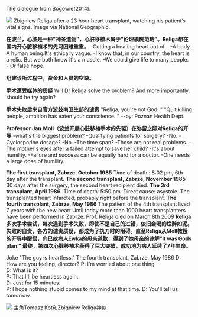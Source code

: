 The dialogue from Bogowie(2014).

![](http://cdn.zmescience.com/wp-content/uploads/2015/01/humans-of-world-powerful-portrait-photography-17__880.jpg)
Zbigniew Religa after a 23 hour heart transplant, watching his patient’s vital signs. Image via National Geographic.

**在波兰，心脏是一种"神圣遗物"，心脏移植术属于"伦理模糊范畴"。Religa想在国内开心脏移植术的先河困难重重。**
-Cutting a beating heart out of... 
-A body. A human being.It's ethically vague.
-I know that, in our country, the heart is a relic. But we both know it's a muscle.
-We could give life to many people. - Or false hope.

**组建诊所过程中，资金和人员的空缺。**

**手术遭受媒体的质疑**
Will Dr Religa solve the problem? And more importantly, should he try again?

**手术失败后来自官方波兹南卫生部的谴责**
"Religa, you're not God. "
"Quit killing people, ambition has eaten your conscience. "
--by: Poznan Health Dept. 

**Professor Jan.Moll（波兰开展心脏移植手术的先驱）在弥留之际对Religa的开导**
-what's the biggest problem?
-Qualifying patients for surgery?  -No.
-Cyclosporine dosage?    -No.
-The time span?     -Those are not real problems.
-The mother's eyes after a failed attempt to save her child?
-It's about humility.
-Failure and success can be equally hard for a doctor.
-One needs a large dose of humility.


**The first transplant, Zabrze. October 1985**
Time of death : 8:02 pm, 6th day after the transplant.
**The second transplant, Zabrze, November 1985**
30 days after the surgery, the second heart recipient died.
**The 3rd transplant, April 1986.**
Time of death: 5:50 pm. Direct cause: asystole. The transplanted heart infarcted, probably right before the transplant.
**The fourth transplant, Zabrze, May 1986**
The patient of the 4th transplant lived 7 years with the new heart
Until today more than 1000 heart transplanters have been performed in Zabrze.
Prof. Religa died on March 8th 2009
**Religa多次手术尝试，每次遇到手术失败，即使不是自己的过错，依旧会喝的烂醉如泥。失败的自责，各方的谴责质疑，都成为了执刀时的阻碍。直至Religa从Moll教授的开导中醒悟，向已故病人Ewka的母亲道歉，得到了她母亲的谅解"It was Gods plan." 最终，第四次心脏移植术获得了巨大突破，成功地为病人延续了7年生命。**

Joke "The guy is heartless."
The fourth transplant, Zabrze, May 1986
D: How are you feeling, director? 
P: I'm worried about one thing.  
D: What is it?               
P: That I'll be heartless again.  
D: Just for 15 minutes.      
P: I hope nothing stupid comes to my mind at that time.
D: You'll tell us tomorrow.

![](https://pic2.zhimg.com/v2-7dc2deac3b29bd42edc59906b5f8bf55_b.png)
主角Tomasz Kot和Zbigniew Religa神似
